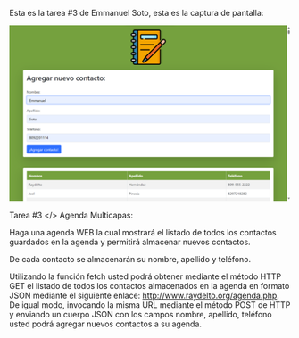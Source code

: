 Esta es la tarea #3 de Emmanuel Soto, esta es la captura de pantalla:

![Mi captura de pantalla](/resources/mitarea.png)

Tarea #3 </> Agenda Multicapas:

Haga una agenda WEB la cual mostrará el listado de todos los contactos guardados en
la agenda y permitirá almacenar nuevos contactos.

De cada contacto se almacenarán su nombre, apellido y teléfono.

Utilizando la función fetch usted podrá obtener mediante el método HTTP GET el
listado de todos los contactos almacenados en la agenda en formato JSON mediante
el siguiente enlace: http://www.raydelto.org/agenda.php. De igual modo,
invocando la misma URL mediante el método POST de HTTP y enviando un cuerpo
JSON con los campos nombre, apellido, teléfono usted podrá agregar nuevos
contactos a su agenda.